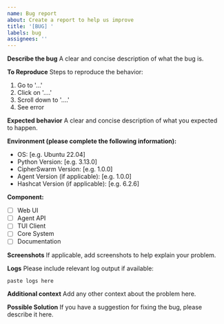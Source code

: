 ```yaml
---
name: Bug report
about: Create a report to help us improve
title: '[BUG] '
labels: bug
assignees: ''
---
```


**Describe the bug**
A clear and concise description of what the bug is.

**To Reproduce**
Steps to reproduce the behavior:

1. Go to '...'
2. Click on '....'
3. Scroll down to '....'
4. See error

**Expected behavior**
A clear and concise description of what you expected to happen.

**Environment (please complete the following information):**

- OS: [e.g. Ubuntu 22.04]
- Python Version: [e.g. 3.13.0]
- CipherSwarm Version: [e.g. 1.0.0]
- Agent Version (if applicable): [e.g. 1.0.0]
- Hashcat Version (if applicable): [e.g. 6.2.6]

**Component:**

- [ ] Web UI
- [ ] Agent API
- [ ] TUI Client
- [ ] Core System
- [ ] Documentation

**Screenshots**
If applicable, add screenshots to help explain your problem.

**Logs**
Please include relevant log output if available:

```text
paste logs here
```

**Additional context**
Add any other context about the problem here.

**Possible Solution**
If you have a suggestion for fixing the bug, please describe it here.
